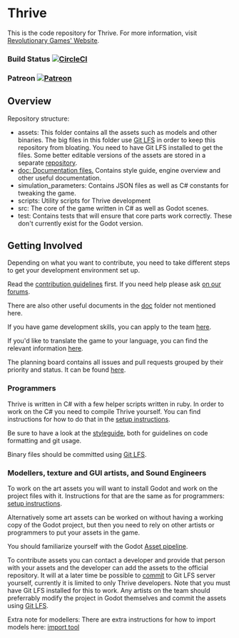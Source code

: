 Thrive
======

This is the code repository for Thrive. For more information, visit
[Revolutionary Games' Website](https://revolutionarygamesstudio.com/).

### Build Status [![CircleCI](https://circleci.com/gh/Revolutionary-Games/Thrive.svg?style=svg)](https://circleci.com/gh/Revolutionary-Games/Thrive)
### Patreon [![Patreon](https://img.shields.io/badge/Join-Patreon-orange.svg)](https://www.patreon.com/thrivegame)

Overview
----------------
Repository structure:
- assets: This folder contains all the assets such as models and other binaries. The big files in this folder use [Git LFS](https://git-lfs.github.com/) in order to keep this repository from bloating. You need to have Git LFS installed to get the files. Some better editable versions of the assets are stored in a separate [repository](https://github.com/Revolutionary-Games/Thrive-Raw-Assets).
- [doc: Documentation files.](/doc) Contains style guide, engine overview and other useful documentation.
- simulation_parameters: Contains JSON files as well as C# constants for tweaking the game.
- scripts: Utility scripts for Thrive development
- src: The core of the game written in C# as well as Godot scenes.
- test: Contains tests that will ensure that core parts work correctly. These don't currently exist for the Godot version.

Getting Involved
----------------
Depending on what you want to contribute, you need to take different steps
to get your development environment set up.

Read the [contribution guidelines](CONTRIBUTING.md) first. If you need
help please ask [on our
forums](https://community.revolutionarygamesstudio.com/c/dev-help).

There are also other useful documents in the [doc](doc) folder not mentioned here.

If you have game development skills, you can apply to the team
[here](https://revolutionarygamesstudio.com/application/).

If you'd like to translate the game to your language, you can find the relevant information [here](doc/working_with_translations.md).

The planning board contains all issues and pull requests grouped
by their priority and status. It can be found [here](https://github.com/orgs/Revolutionary-Games/projects/2).

### Programmers 
Thrive is written in C# with a few helper scripts written in ruby. In
order to work on the C# you need to compile Thrive yourself. You can
find instructions for how to do that in the [setup
instructions][setupguide].

Be sure to have a look at the [styleguide][styleguide],
both for guidelines on code formatting and git usage.

Binary files should be committed using [Git LFS][lfs].

### Modellers, texture and GUI artists, and Sound Engineers
To work on the art assets you will want to install Godot and work on
the project files with it. Instructions for that are the same as for
programmers: [setup instructions][setupguide].

Alternatively some art assets can be worked on without having a
working copy of the Godot project, but then you need to rely on other
artists or programmers to put your assets in the game.

You should familiarize yourself with the Godot [Asset
pipeline](https://docs.huihoo.com/godotengine/godot-docs/godot/tutorials/asset_pipeline/_asset_pipeline.html).

To contribute assets you can contact a developer and provide that
person with your assets and the developer can add the assets to the
official repository. It will at a later time be possible to
[commit][lfs] to Git LFS server yourself, currently it is limited to
only Thrive developers. Note that you must have Git LFS installed for
this to work. Any artists on the team should preferrably modify the
project in Godot themselves and commit the assets using [Git
LFS][lfs].

Extra note for modellers:
There are extra instructions for how to import models here: [import tool][importtutorial]


[releasespage]: https://revolutionarygamesstudio.com/releases/
[styleguide]: doc/style_guide.md "Styleguide"
[setupguide]: doc/setup_instructions.md
[asprimer]: doc/angelscript_primer.md "AngelScript primer"
[importtutorial]: https://wiki.revolutionarygamesstudio.com/wiki/How_to_Import_Assets "How to import assets"
[lfs]: https://wiki.revolutionarygamesstudio.com/wiki/Git_LFS
